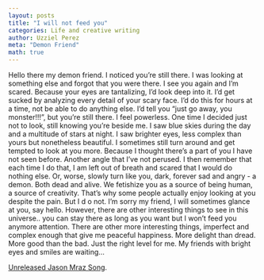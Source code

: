 ```yaml
---
layout: posts
title: "I will not feed you"
categories: Life and creative writing
author: Uzziel Perez
meta: "Demon Friend"
math: true
---
```



Hello there my demon friend. I noticed you’re still there. I was looking at something else and forgot that you were there. I see you again and I’m scared. Because your eyes are tantalizing, I’d look deep into it. I’d get sucked by analyzing every detail of your scary face. I’d do this for hours at a time, not be able to do anything else. I’d tell you “just go away, you monster!!!”, but you’re still there. I feel powerless. One time I decided just not to look, still knowing you’re beside me. I saw blue skies during the day and a multitude of stars at night. I saw brighter eyes, less complex than yours but nonetheless beautiful. I sometimes still turn around and get tempted to look at you more. Because I thought there’s a part of you I have not seen before. Another angle that I’ve not perused. I then remember that each time I do that, I am left out of breath and scared that I would do nothing else. Or, worse, slowly turn like you, dark, forever sad and angry - a demon. Both dead and alive. We fetishize you as a source of being human, a source of creativity. That’s why some people actually enjoy looking at you despite the pain. But I d o not. I’m sorry my friend, I will sometimes glance at you, say hello. However, there are other interesting things to see in this universe.. you can stay there as long as you want but I won’t feed you anymore attention.   There are other more interesting things, imperfect and complex enough that give me peaceful happiness. More delight than dread. More good than the bad. Just the right level for me. My friends with bright eyes and smiles are waiting…

[Unreleased Jason Mraz Song](https://www.youtube.com/watch?v=NJ8mWOb3Pro).
